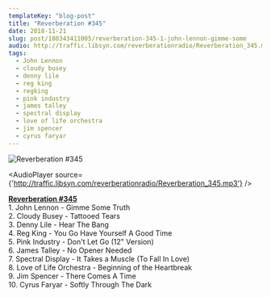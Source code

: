 ```yaml
---
templateKey: "blog-post"
title: "Reverberation #345"
date: 2018-11-21
slug: post/180343411005/reverberation-345-1-john-lennon-gimme-some
audio: http://traffic.libsyn.com/reverberationradio/Reverberation_345.mp3
tags:
  - John Lennon
  - cloudy busey
  - denny lile
  - reg king
  - regking
  - pink industry
  - james talley
  - spectral display
  - love of life orchestra
  - jim spencer
  - cyrus faryar
---
```


![Reverberation #345](../images/119374795d6464d0f4d954544b48ca2dae467b1de7fd1d2fac9b96bdc5a50e05.png)

<AudioPlayer source={'http://traffic.libsyn.com/reverberationradio/Reverberation_345.mp3'} />

<p><b><a href="http://traffic.libsyn.com/reverberationradio/Reverberation_345.mp3">Reverberation #345</a><br /></b>1. John Lennon - Gimme Some Truth<br />2. Cloudy Busey - Tattooed Tears<br />3. Denny Lile - Hear The Bang<br />4. Reg King - You Go Have Yourself A Good Time<br />5. Pink Industry - Don't Let Go (12" Version)<br />6. James Talley - No Opener Needed<br />7. Spectral Display - It Takes a Muscle (To Fall In Love)<br />8. Love of Life Orchestra - Beginning of the Heartbreak<br />9. Jim Spencer - There Comes A Time<br />10. Cyrus Faryar - Softly Through The Dark<br /></p>
